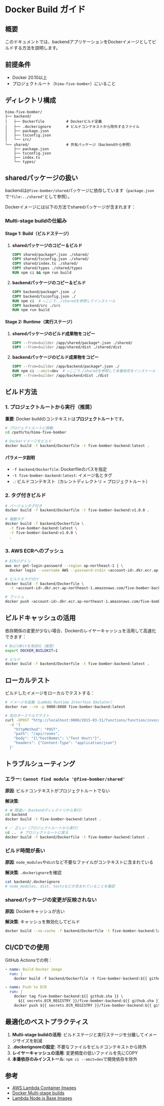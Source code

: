 # Docker Build ガイド

## 概要

このドキュメントでは、backendアプリケーションをDockerイメージとしてビルドする方法を説明します。

## 前提条件

- Docker 20.10以上
- プロジェクトルート（`hima-five-bomber`）にいること

## ディレクトリ構成

```
hima-five-bomber/
├── backend/
│   ├── Dockerfile          # Dockerビルド定義
│   ├── .dockerignore       # ビルドコンテキストから除外するファイル
│   ├── package.json
│   ├── tsconfig.json
│   └── src/
└── shared/                 # 共有パッケージ（backendから参照）
    ├── package.json
    ├── tsconfig.json
    ├── index.ts
    └── types/
```

## sharedパッケージの扱い

backendは`@five-bomber/shared`パッケージに依存しています（`package.json`で`"file:../shared"`として参照）。

Dockerイメージには以下の方法でsharedパッケージが含まれます：

### Multi-stage buildの仕組み

#### Stage 1: Build（ビルドステージ）
1. **sharedパッケージのコピー＆ビルド**
   ```dockerfile
   COPY shared/package*.json ./shared/
   COPY shared/tsconfig.json ./shared/
   COPY shared/index.ts ./shared/
   COPY shared/types ./shared/types
   RUN npm ci && npm run build
   ```

2. **backendパッケージのコピー＆ビルド**
   ```dockerfile
   COPY backend/package*.json ./
   COPY backend/tsconfig.json ./
   RUN npm ci  # ←ここで../sharedを参照してインストール
   COPY backend/src ./src
   RUN npm run build
   ```

#### Stage 2: Runtime（実行ステージ）
1. **sharedパッケージのビルド成果物をコピー**
   ```dockerfile
   COPY --from=builder /app/shared/package*.json ./shared/
   COPY --from=builder /app/shared/dist ./shared/dist
   ```

2. **backendパッケージのビルド成果物をコピー**
   ```dockerfile
   COPY --from=builder /app/backend/package*.json ./
   RUN npm ci --omit=dev  # ←ここで./sharedを参照して本番依存をインストール
   COPY --from=builder /app/backend/dist ./dist
   ```

## ビルド方法

### 1. プロジェクトルートから実行（推奨）

**重要**: Docker buildのコンテキストは**プロジェクトルート**です。

```bash
# プロジェクトルートに移動
cd /path/to/hima-five-bomber

# Dockerイメージをビルド
docker build -f backend/Dockerfile -t five-bomber-backend:latest .
```

#### パラメータ説明
- `-f backend/Dockerfile`: Dockerfileのパスを指定
- `-t five-bomber-backend:latest`: イメージ名とタグ
- `.`: ビルドコンテキスト（カレントディレクトリ = プロジェクトルート）

### 2. タグ付きビルド

```bash
# バージョンタグ付き
docker build -f backend/Dockerfile -t five-bomber-backend:v1.0.0 .

# 複数タグ
docker build -f backend/Dockerfile \
  -t five-bomber-backend:latest \
  -t five-bomber-backend:v1.0.0 \
  .
```

### 3. AWS ECRへのプッシュ

```bash
# ECRログイン
aws ecr get-login-password --region ap-northeast-1 | \
  docker login --username AWS --password-stdin <account-id>.dkr.ecr.ap-northeast-1.amazonaws.com

# ビルド＆タグ付け
docker build -f backend/Dockerfile \
  -t <account-id>.dkr.ecr.ap-northeast-1.amazonaws.com/five-bomber-backend:latest .

# プッシュ
docker push <account-id>.dkr.ecr.ap-northeast-1.amazonaws.com/five-bomber-backend:latest
```

## ビルドキャッシュの活用

依存関係の変更が少ない場合、Dockerのレイヤーキャッシュを活用して高速化できます：

```bash
# BuildKitを有効化（推奨）
export DOCKER_BUILDKIT=1

# ビルド
docker build -f backend/Dockerfile -t five-bomber-backend:latest .
```

## ローカルテスト

ビルドしたイメージをローカルでテストする：

```bash
# イメージを起動（Lambda Runtime Interface Emulator）
docker run --rm -p 9000:8080 five-bomber-backend:latest

# 別のターミナルでテスト
curl -XPOST "http://localhost:9000/2015-03-31/functions/function/invocations" \
  -d '{
    "httpMethod": "POST",
    "path": "/api/rooms",
    "body": "{\"hostName\": \"Test Host\"}",
    "headers": {"Content-Type": "application/json"}
  }'
```

## トラブルシューティング

### エラー: `Cannot find module '@five-bomber/shared'`

**原因**: ビルドコンテキストがプロジェクトルートでない

**解決策**:
```bash
# ❌ 間違い（backendディレクトリから実行）
cd backend
docker build -t five-bomber-backend:latest .

# ✅ 正しい（プロジェクトルートから実行）
cd ..  # プロジェクトルートに戻る
docker build -f backend/Dockerfile -t five-bomber-backend:latest .
```

### ビルド時間が長い

**原因**: `node_modules`や`dist`など不要なファイルがコンテキストに含まれている

**解決策**: `.dockerignore`を確認
```bash
cat backend/.dockerignore
# node_modules, dist, testsなどが含まれていることを確認
```

### sharedパッケージの変更が反映されない

**原因**: Dockerキャッシュが古い

**解決策**: キャッシュを無効化してビルド
```bash
docker build --no-cache -f backend/Dockerfile -t five-bomber-backend:latest .
```

## CI/CDでの使用

GitHub Actionsでの例：

```yaml
- name: Build Docker image
  run: |
    docker build -f backend/Dockerfile -t five-bomber-backend:${{ github.sha }} .

- name: Push to ECR
  run: |
    docker tag five-bomber-backend:${{ github.sha }} \
      ${{ secrets.ECR_REGISTRY }}/five-bomber-backend:${{ github.sha }}
    docker push ${{ secrets.ECR_REGISTRY }}/five-bomber-backend:${{ github.sha }}
```

## 最適化のベストプラクティス

1. **Multi-stage buildの活用**: ビルドステージと実行ステージを分離してイメージサイズを削減
2. **.dockerignoreの設定**: 不要なファイルをビルドコンテキストから除外
3. **レイヤーキャッシュの活用**: 変更頻度の低いファイルを先にCOPY
4. **本番依存のみインストール**: `npm ci --omit=dev`で開発依存を除外

## 参考

- [AWS Lambda Container Images](https://docs.aws.amazon.com/lambda/latest/dg/images-create.html)
- [Docker Multi-stage builds](https://docs.docker.com/build/building/multi-stage/)
- [Lambda Node.js Base Images](https://gallery.ecr.aws/lambda/nodejs)
